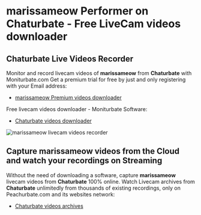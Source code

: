 # marissameow Performer on Chaturbate - Free LiveCam videos downloader

## Chaturbate Live Videos Recorder

Monitor and record livecam videos of **marissameow** from **Chaturbate** with Moniturbate.com
Get a premium trial for free by just and only registering with your Email address:
* [marissameow Premium videos downloader](https://moniturbate.com/request-demo-licence-key.html)

Free livecam videos downloader - Moniturbate Software:
* [Chaturbate videos downloader](https://moniturbate.com/moniturbate-download-software.html)

![marissameow livecam videos recorder](https://peachurnet.com/templates/moniturbate-software.png)


## Capture marissameow videos from the Cloud and watch your recordings on Streaming

Without the need of downloading a software, capture **marissameow** livecam videos from **Chaturbate** 100% online.
Watch Livecam archives from **Chaturbate** unlimitedly from thousands of existing recordings, only on Peachurbate.com and its websites network:
* [Chaturbate videos archives](https://peachurnet.com/)